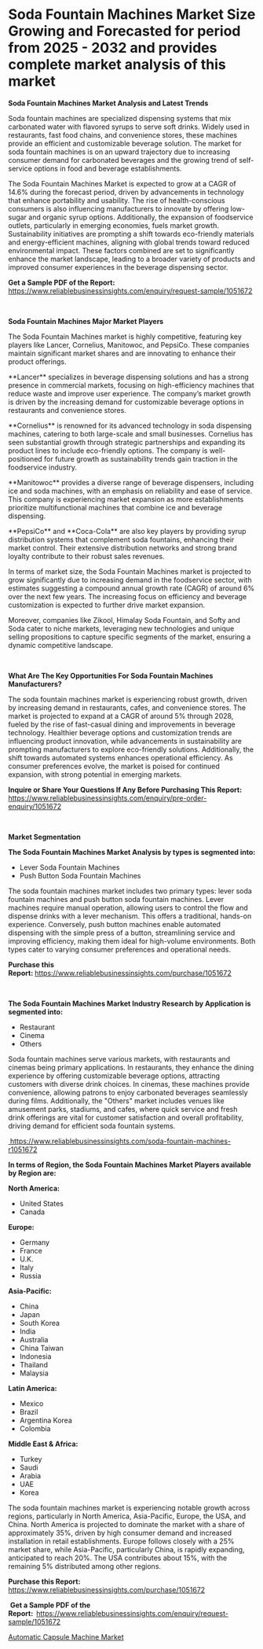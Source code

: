 <p><h1>Soda Fountain Machines Market Size Growing and Forecasted for period from 2025 - 2032 and provides complete market analysis of this market</h1></p><p><strong>Soda Fountain Machines Market Analysis and Latest Trends</strong></p>
<p><p>Soda fountain machines are specialized dispensing systems that mix carbonated water with flavored syrups to serve soft drinks. Widely used in restaurants, fast food chains, and convenience stores, these machines provide an efficient and customizable beverage solution. The market for soda fountain machines is on an upward trajectory due to increasing consumer demand for carbonated beverages and the growing trend of self-service options in food and beverage establishments. </p><p>The Soda Fountain Machines Market is expected to grow at a CAGR of 14.6% during the forecast period, driven by advancements in technology that enhance portability and usability. The rise of health-conscious consumers is also influencing manufacturers to innovate by offering low-sugar and organic syrup options. Additionally, the expansion of foodservice outlets, particularly in emerging economies, fuels market growth. Sustainability initiatives are prompting a shift towards eco-friendly materials and energy-efficient machines, aligning with global trends toward reduced environmental impact. These factors combined are set to significantly enhance the market landscape, leading to a broader variety of products and improved consumer experiences in the beverage dispensing sector.</p></p>
<p><strong>Get a Sample PDF of the Report:&nbsp;</strong> <a href="https://www.reliablebusinessinsights.com/enquiry/request-sample/1051672?utm_campaign=3453&utm_medium=2&utm_source=Github&utm_content=ia&utm_term=11042025&utm_id=soda-fountain-machines">https://www.reliablebusinessinsights.com/enquiry/request-sample/1051672</a></p>
<p>&nbsp;</p>
<p><strong>Soda Fountain Machines Major Market Players</strong></p>
<p><p>The Soda Fountain Machines market is highly competitive, featuring key players like Lancer, Cornelius, Manitowoc, and PepsiCo. These companies maintain significant market shares and are innovating to enhance their product offerings.</p><p>**Lancer** specializes in beverage dispensing solutions and has a strong presence in commercial markets, focusing on high-efficiency machines that reduce waste and improve user experience. The company’s market growth is driven by the increasing demand for customizable beverage options in restaurants and convenience stores. </p><p>**Cornelius** is renowned for its advanced technology in soda dispensing machines, catering to both large-scale and small businesses. Cornelius has seen substantial growth through strategic partnerships and expanding its product lines to include eco-friendly options. The company is well-positioned for future growth as sustainability trends gain traction in the foodservice industry.</p><p>**Manitowoc** provides a diverse range of beverage dispensers, including ice and soda machines, with an emphasis on reliability and ease of service. This company is experiencing market expansion as more establishments prioritize multifunctional machines that combine ice and beverage dispensing.</p><p>**PepsiCo** and **Coca-Cola** are also key players by providing syrup distribution systems that complement soda fountains, enhancing their market control. Their extensive distribution networks and strong brand loyalty contribute to their robust sales revenues.</p><p>In terms of market size, the Soda Fountain Machines market is projected to grow significantly due to increasing demand in the foodservice sector, with estimates suggesting a compound annual growth rate (CAGR) of around 6% over the next few years. The increasing focus on efficiency and beverage customization is expected to further drive market expansion.</p><p>Moreover, companies like Zikool, Himalay Soda Fountain, and Softy and Soda cater to niche markets, leveraging new technologies and unique selling propositions to capture specific segments of the market, ensuring a dynamic competitive landscape.</p></p>
<p>&nbsp;</p>
<p><strong>What Are The Key Opportunities For Soda Fountain Machines Manufacturers?</strong></p>
<p><p>The soda fountain machines market is experiencing robust growth, driven by increasing demand in restaurants, cafes, and convenience stores. The market is projected to expand at a CAGR of around 5% through 2028, fueled by the rise of fast-casual dining and improvements in beverage technology. Healthier beverage options and customization trends are influencing product innovation, while advancements in sustainability are prompting manufacturers to explore eco-friendly solutions. Additionally, the shift towards automated systems enhances operational efficiency. As consumer preferences evolve, the market is poised for continued expansion, with strong potential in emerging markets.</p></p>
<p><strong>Inquire or Share Your Questions If Any Before Purchasing This Report:</strong> <a href="https://www.reliablebusinessinsights.com/enquiry/pre-order-enquiry/1051672?utm_campaign=3453&utm_medium=2&utm_source=Github&utm_content=ia&utm_term=11042025&utm_id=soda-fountain-machines">https://www.reliablebusinessinsights.com/enquiry/pre-order-enquiry/1051672</a></p>
<p>&nbsp;</p>
<p><strong>Market Segmentation</strong></p>
<p><strong>The Soda Fountain Machines Market Analysis by types is segmented into:</strong></p>
<p><ul><li>Lever Soda Fountain Machines</li><li>Push Button Soda Fountain Machines</li></ul></p>
<p><p>The soda fountain machines market includes two primary types: lever soda fountain machines and push button soda fountain machines. Lever machines require manual operation, allowing users to control the flow and dispense drinks with a lever mechanism. This offers a traditional, hands-on experience. Conversely, push button machines enable automated dispensing with the simple press of a button, streamlining service and improving efficiency, making them ideal for high-volume environments. Both types cater to varying consumer preferences and operational needs.</p></p>
<p><strong>Purchase this Report:&nbsp;</strong><a href="https://www.reliablebusinessinsights.com/purchase/1051672?utm_campaign=3453&utm_medium=2&utm_source=Github&utm_content=ia&utm_term=11042025&utm_id=soda-fountain-machines">https://www.reliablebusinessinsights.com/purchase/1051672</a></p>
<p>&nbsp;</p>
<p><strong>The Soda Fountain Machines Market Industry Research by Application is segmented into:</strong></p>
<p><ul><li>Restaurant</li><li>Cinema</li><li>Others</li></ul></p>
<p><p>Soda fountain machines serve various markets, with restaurants and cinemas being primary applications. In restaurants, they enhance the dining experience by offering customizable beverage options, attracting customers with diverse drink choices. In cinemas, these machines provide convenience, allowing patrons to enjoy carbonated beverages seamlessly during films. Additionally, the "Others" market includes venues like amusement parks, stadiums, and cafes, where quick service and fresh drink offerings are vital for customer satisfaction and overall profitability, driving demand for efficient soda fountain systems.</p></p>
<p><a href="https://www.reliablebusinessinsights.com/soda-fountain-machines-r1051672?utm_campaign=3453&utm_medium=2&utm_source=Github&utm_content=ia&utm_term=11042025&utm_id=soda-fountain-machines">&nbsp;https://www.reliablebusinessinsights.com/soda-fountain-machines-r1051672</a></p>
<p><strong>In terms of Region, the Soda Fountain Machines Market Players available by Region are:</strong></p>
<p>
    <p> <strong> North America: </strong>
        <ul>
            <li>United States</li>
            <li>Canada</li>
        </ul>
        </p> 
    <p> <strong> Europe: </strong>
        <ul>
            <li>Germany</li>
            <li>France</li>
            <li>U.K.</li>
            <li>Italy</li>
            <li>Russia</li>
        </ul>
        </p> 
    <p> <strong> Asia-Pacific: </strong>
        <ul>
            <li>China</li>
            <li>Japan</li>
            <li>South Korea</li>
            <li>India</li>
            <li>Australia</li>
            <li>China Taiwan</li>
            <li>Indonesia</li>
            <li>Thailand</li>
            <li>Malaysia</li>
        </ul>
        </p> 
    <p> <strong> Latin America: </strong>
        <ul>
            <li>Mexico</li>
            <li>Brazil</li>
            <li>Argentina Korea</li>
            <li>Colombia</li>
        </ul>
        </p> 
    <p> <strong> Middle East & Africa: </strong>
        <ul>
            <li>Turkey</li>
            <li>Saudi</li>
            <li>Arabia</li>
            <li>UAE</li>
            <li>Korea</li>
        </ul>
    </p>
    </p>
<p><p>The soda fountain machines market is experiencing notable growth across regions, particularly in North America, Asia-Pacific, Europe, the USA, and China. North America is projected to dominate the market with a share of approximately 35%, driven by high consumer demand and increased installation in retail establishments. Europe follows closely with a 25% market share, while Asia-Pacific, particularly China, is rapidly expanding, anticipated to reach 20%. The USA contributes about 15%, with the remaining 5% distributed among other regions.</p></p>
<p><strong>Purchase this Report: </strong><a href="https://www.reliablebusinessinsights.com/purchase/1051672?utm_campaign=3453&utm_medium=2&utm_source=Github&utm_content=ia&utm_term=11042025&utm_id=soda-fountain-machines">https://www.reliablebusinessinsights.com/purchase/1051672</a></p>
<p>&nbsp;<strong>Get a Sample PDF of the Report:&nbsp;&nbsp;</strong><a href="https://www.reliablebusinessinsights.com/enquiry/request-sample/1051672?utm_campaign=3453&utm_medium=2&utm_source=Github&utm_content=ia&utm_term=11042025&utm_id=soda-fountain-machines">https://www.reliablebusinessinsights.com/enquiry/request-sample/1051672</a></p>
<p><strong></strong></p>
<p><p><a href="https://github.com/keeniielokl/Market-Research-Report-List-1/blob/main/automatic-capsule-machine-market.md?utm_campaign=3453&utm_medium=2&utm_source=Github&utm_content=ia&utm_term=11042025&utm_id=soda-fountain-machines">Automatic Capsule Machine Market</a></p></p>